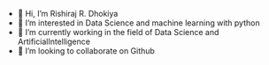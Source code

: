 - 👋 Hi, I’m Rishiraj R. Dhokiya
- 👀 I’m interested in Data Science and machine learning with python
- 🌱 I’m currently working in the field of Data Science and ArtificialIntelligence
- 💞️ I’m looking to collaborate on Github 

<!---
Rishi45D/Rishi45D is a ✨ special ✨ repository because its `README.md` (this file) appears on your GitHub profile.
You can click the Preview link to take a look at your changes.
--->
